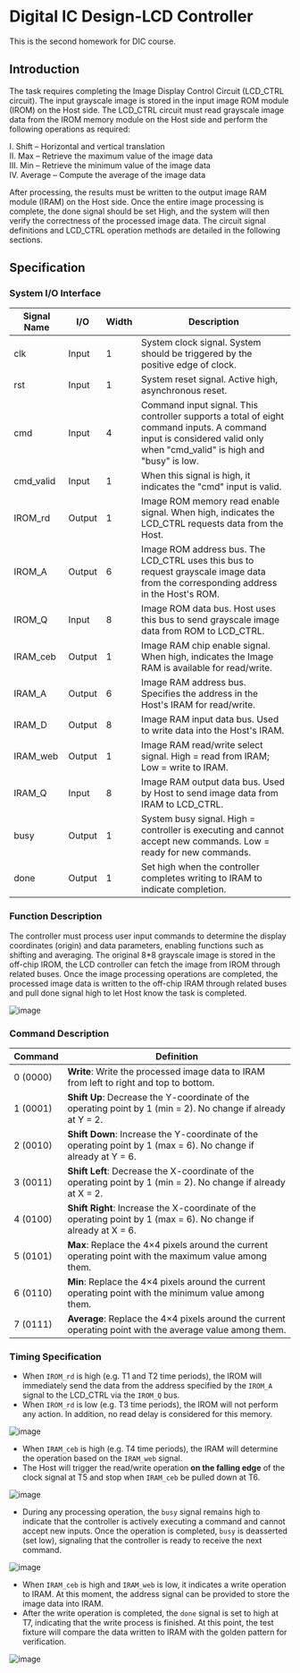 # Digital IC Design-LCD Controller
This is the second homework for DIC course.

## Introduction
The task requires completing the Image Display Control Circuit (LCD_CTRL 
circuit). The input grayscale image is stored in the input image ROM module 
(IROM) on the Host side. The LCD_CTRL circuit must read grayscale image 
data from the IROM memory module on the Host side and perform the following 
operations as required:  

I. Shift – Horizontal and vertical translation  
II. Max – Retrieve the maximum value of the image data  
III. Min – Retrieve the minimum value of the image data  
IV. Average – Compute the average of the image data  

After processing, the results must be written to the output image RAM module 
(IRAM) on the Host side. Once the entire image processing is complete, the done 
signal should be set High, and the system will then verify the correctness of the 
processed image data. The circuit signal definitions and LCD_CTRL operation 
methods are detailed in the following sections.

## Specification

### System I/O Interface

| Signal Name | I/O   | Width | Description |
|-------------|-------|-------|-------------|
| clk         | Input | 1     | System clock signal. System should be triggered by the positive edge of clock. |
| rst         | Input | 1     | System reset signal. Active high, asynchronous reset. |
| cmd         | Input | 4     | Command input signal. This controller supports a total of eight command inputs. A command input is considered valid only when "cmd_valid" is high and "busy" is low. |
| cmd_valid   | Input | 1     | When this signal is high, it indicates the "cmd" input is valid. |
| IROM_rd     | Output| 1     | Image ROM memory read enable signal. When high, indicates the LCD_CTRL requests data from the Host. |
| IROM_A      | Output| 6     | Image ROM address bus. The LCD_CTRL uses this bus to request grayscale image data from the corresponding address in the Host's ROM. |
| IROM_Q      | Input | 8     | Image ROM data bus. Host uses this bus to send grayscale image data from ROM to LCD_CTRL. |
| IRAM_ceb    | Output| 1     | Image RAM chip enable signal. When high, indicates the Image RAM is available for read/write. |
| IRAM_A      | Output| 6     | Image RAM address bus. Specifies the address in the Host's IRAM for read/write. |
| IRAM_D      | Output| 8     | Image RAM input data bus. Used to write data into the Host's IRAM. |
| IRAM_web    | Output| 1     | Image RAM read/write select signal. High = read from IRAM; Low = write to IRAM. |
| IRAM_Q      | Input | 8     | Image RAM output data bus. Used by Host to send image data from IRAM to LCD_CTRL. |
| busy        | Output| 1     | System busy signal. High = controller is executing and cannot accept new commands. Low = ready for new commands. |
| done        | Output| 1     | Set high when the controller completes writing to IRAM to indicate completion. |

### Function Description
The controller must process user input commands to determine the display coordinates (origin) and data parameters, enabling functions such as shifting and averaging. The original 8*8 grayscale image is stored in the off-chip IROM, the LCD controller can fetch the image from IROM through related buses. Once the image processing operations are completed, the processed image data is written to the off-chip IRAM through related buses and pull done signal high to let Host know the task is completed. 

![image](https://github.com/user-attachments/assets/e81fee5d-dc30-4eae-b5ce-14fdc39bf273)

### Command Description

| Command | Definition |
|---------|------------|
| 0 (0000) | **Write**: Write the processed image data to IRAM from left to right and top to bottom. |
| 1 (0001) | **Shift Up**: Decrease the Y-coordinate of the operating point by 1 (min = 2). No change if already at Y = 2. |
| 2 (0010) | **Shift Down**: Increase the Y-coordinate of the operating point by 1 (max = 6). No change if already at Y = 6. |
| 3 (0011) | **Shift Left**: Decrease the X-coordinate of the operating point by 1 (min = 2). No change if already at X = 2. |
| 4 (0100) | **Shift Right**: Increase the X-coordinate of the operating point by 1 (max = 6). No change if already at X = 6. |
| 5 (0101) | **Max**: Replace the 4×4 pixels around the current operating point with the maximum value among them. |
| 6 (0110) | **Min**: Replace the 4×4 pixels around the current operating point with the minimum value among them. |
| 7 (0111) | **Average**: Replace the 4×4 pixels around the current operating point with the average value among them. |

### Timing Specification

* When `IROM_rd` is high (e.g. T1 and T2 time periods), the IROM will immediately send the data from the address specified by the `IROM_A` signal to the LCD_CTRL via the `IROM_Q` bus.
* When `IROM_rd` is low (e.g. T3 time periods), the IROM will not perform any action. In addition, no read delay is considered for this memory.

![image](https://github.com/user-attachments/assets/f319ec8d-2607-45cf-ace6-a514c93d2172)

* When `IRAM_ceb` is high (e.g. T4 time periods), the IRAM will determine the operation based on the `IRAM_web` signal.
* The Host will trigger the read/write operation **on the falling edge** of the clock signal at T5 and stop when `IRAM_ceb` be pulled down at T6.

![image](https://github.com/user-attachments/assets/2338e7e3-3008-4684-8863-75c5a06b4d3b)

* During any processing operation, the `busy` signal remains high to indicate that the controller is actively executing a command and cannot accept new inputs. Once the operation is completed, `busy` is deasserted (set low), signaling that the controller is ready to receive the next command. 
  
![image](https://github.com/user-attachments/assets/71055b8c-a073-47e5-b593-3b69858eebd9)

* When `IRAM_ceb` is high and `IRAM_web` is low, it indicates a write operation to IRAM. At this moment, the address signal can be provided to store the image data into IRAM.
* After the write operation is completed, the `done` signal is set to high at T7, indicating that the write process is finished. At this point, the test fixture will compare the data written to IRAM with the golden pattern for verification.

![image](https://github.com/user-attachments/assets/e25c0f4c-70bb-4f6b-a55f-db0f85966b86)

